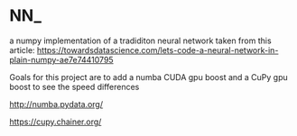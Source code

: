 # NN_
a numpy implementation of a tradiditon neural network taken from this article: https://towardsdatascience.com/lets-code-a-neural-network-in-plain-numpy-ae7e74410795

Goals for this project are to add a numba CUDA gpu boost and a CuPy gpu boost to see the speed differences

http://numba.pydata.org/


https://cupy.chainer.org/
